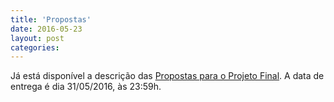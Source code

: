 ```yaml
---
title: 'Propostas'
date: 2016-05-23
layout: post
categories: 
---
```


Já está disponível a descrição das [Propostas para o Projeto Final](/datavis-course/tasks/2016-05-23-proposta). A data de entrega é dia 31/05/2016, às 23:59h.


